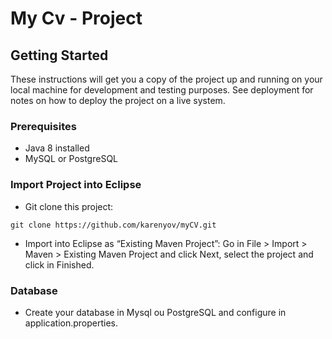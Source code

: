 # My Cv - Project

## Getting Started
These instructions will get you a copy of the project up and running on your local machine for development and testing purposes. See deployment for notes on how to deploy the project on a live system.

### Prerequisites
* Java 8 installed
* MySQL or PostgreSQL

### Import Project into Eclipse
* Git clone this project:
```git
git clone https://github.com/karenyov/myCV.git
```

* Import into Eclipse as “Existing Maven Project”:
Go in File > Import > Maven > Existing Maven Project and click Next, select the project and click in Finished.

### Database
* Create your database in Mysql ou PostgreSQL and configure in application.properties.